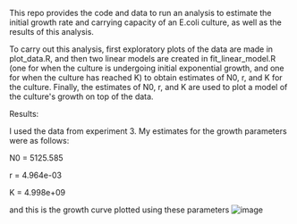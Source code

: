 This repo provides the code and data to run an analysis to estimate the initial growth rate and carrying capacity of an E.coli culture, as well as the results of this analysis.

To carry out this analysis, first exploratory plots of the data are made in plot_data.R, and then two linear models are created in fit_linear_model.R (one for when the culture is undergoing initial exponential growth, and one for when the culture has reached K) to obtain estimates of N0, r, and K for the culture. Finally, the estimates of N0, r, and K are used to plot a model of the culture's growth on top of the data.

Results:

I used the data from experiment 3. My estimates for the growth parameters were as follows:

N0 = 5125.585
  
r = 4.964e-03
  
K = 4.998e+09

and this is the growth curve plotted using these parameters
![image](https://github.com/pray4mantis/logistic_growth/assets/151776528/c9060f66-e513-4e3b-accb-968825cd061c)
